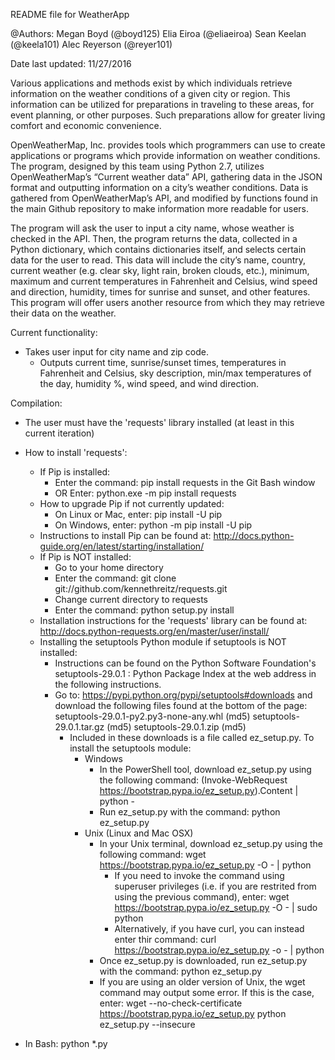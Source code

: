 README file for WeatherApp

@Authors:
    Megan Boyd (@boyd125)
    Elia Eiroa (@eliaeiroa)
    Sean Keelan (@keela101)
    Alec Reyerson (@reyer101)

Date last updated: 11/27/2016

Various applications and methods exist by which individuals retrieve information on the weather conditions of a given city or region. This information can be utilized for preparations in traveling to these areas, for event planning, or other purposes. Such preparations allow for greater living comfort and economic convenience.

OpenWeatherMap, Inc. provides tools which programmers can use to create applications or programs which provide information on weather conditions. The program, designed by this team using Python 2.7, utilizes OpenWeatherMap’s “Current weather data” API, gathering data in the JSON format and outputting information on a city’s weather conditions. Data is gathered from OpenWeatherMap’s API, and modified by functions found in the main Github repository to make information more readable for users.

The program will ask the user to input a city name, whose weather is checked in the API. Then, the program returns the data, collected in a Python dictionary, which contains dictionaries itself, and selects certain data for the user to read. This data will include the city’s name, country, current weather (e.g. clear sky, light rain, broken clouds, etc.), minimum, maximum and current temperatures in Fahrenheit and Celsius, wind speed and direction, humidity, times for sunrise and sunset, and other features. This program will offer users another resource from which they may retrieve their data on the weather.

Current functionality:
- Takes user input for city name and zip code.
  - Outputs current time, sunrise/sunset times, temperatures in Fahrenheit and
    Celsius, sky description, min/max temperatures of the day, humidity %,
    wind speed, and wind direction.

Compilation:
- The user must have the 'requests' library installed (at least in this current iteration)
- How to install 'requests':
  - If Pip is installed:
    - Enter the command: pip install requests in the Git Bash window
    - OR Enter: python.exe -m pip install requests
  - How to upgrade Pip if not currently updated:
    - On Linux or Mac, enter: pip install -U pip
    - On Windows, enter: python -m pip install -U pip
  - Instructions to install Pip can be found at:
      http://docs.python-guide.org/en/latest/starting/installation/
  - If Pip is NOT installed:
    - Go to your home directory
    - Enter the command: git clone git://github.com/kennethreitz/requests.git
    - Change current directory to requests
    - Enter the command: python setup.py install
  - Installation instructions for the 'requests' library can be found at:
    http://docs.python-requests.org/en/master/user/install/
  - Installing the setuptools Python module if setuptools is NOT installed:
    - Instructions can be found on the Python Software Foundation's
      setuptools-29.0.1 : Python Package Index at the web address in the following
      instructions.
    - Go to: https://pypi.python.org/pypi/setuptools#downloads and download
      the following files found at the bottom of the page:
          setuptools-29.0.1-py2.py3-none-any.whl (md5)
          setuptools-29.0.1.tar.gz (md5)
          setuptools-29.0.1.zip (md5)
      - Included in these downloads is a file called ez_setup.py. To install the
        setuptools module:
        - Windows
          - In the PowerShell tool, download ez_setup.py using the following command:
                (Invoke-WebRequest https://bootstrap.pypa.io/ez_setup.py).Content | python -
          - Run ez_setup.py with the command: python ez_setup.py
        - Unix (Linux and Mac OSX)
          - In your Unix terminal, download ez_setup.py using the following command:
                wget https://bootstrap.pypa.io/ez_setup.py -O - | python
            - If you need to invoke the command using superuser privileges
              (i.e. if you are restrited from using the previous command), enter:
                  wget https://bootstrap.pypa.io/ez_setup.py -O - | sudo python
            - Alternatively, if you have curl, you can instead enter thir command:
                  curl https://bootstrap.pypa.io/ez_setup.py -o - | python
          - Once ez_setup.py is downloaded, run ez_setup.py with the command:
              python ez_setup.py
          - If you are using an older version of Unix, the wget command may output
            some error. If this is the case, enter:
                wget --no-check-certificate https://bootstrap.pypa.io/ez_setup.py
                python ez_setup.py --insecure

- In Bash: python *.py
